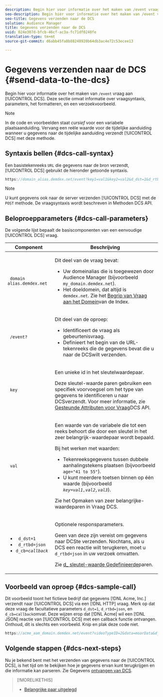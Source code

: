 ```yaml
---
description: Begin hier voor informatie over het maken van /event vraag aan DCS. Deze sectie omvat informatie over vraagsyntaxis, parameters, het formatteren, en een verzoekvoorbeeld.
seo-description: Begin hier voor informatie over het maken van /event vraag aan DCS. Deze sectie omvat informatie over vraagsyntaxis, parameters, het formatteren, en een verzoekvoorbeeld.
seo-title: Gegevens verzenden naar de DCS
solution: Audience Manager
title: Gegevens verzenden naar de DCS
uuid: 024e307d-bfcb-46cf-ac3a-fc71df0248fe
translation-type: tm+mt
source-git-commit: d6abb45fa8b88248920b64db3ac4e72c53ecee13

---
```



# Gegevens verzenden naar de DCS {#send-data-to-the-dcs}

Begin hier voor informatie over het maken van `/event` vraag aan [!UICONTROL DCS]. Deze sectie omvat informatie over vraagsyntaxis, parameters, het formatteren, en een verzoekvoorbeeld.

>[!NOTE]
>
>In de code en voorbeelden staat *cursief* voor een variabele plaatsaanduiding. Vervang een reële waarde voor de tijdelijke aanduiding wanneer u gegevens naar de tijdelijke aanduiding verzendt [!UICONTROL DCS] met deze methode.

## Syntaxis bellen {#dcs-call-syntax}

Een basistekenreeks `URL` die gegevens naar de bron verzendt, [!UICONTROL DCS] gebruikt de hieronder getoonde syntaxis.

```js
https://domain_alias.demdex.net/event?key1=val1&key2=val2&d_dst=1&d_rtbd=json&d_cb=callback
```

>[!NOTE]
>
>U kunt gegevens ook naar de server verzenden [!UICONTROL DCS] met de `POST` methode. De vraagsyntaxis wordt beschreven in Methoden [](../../../api/dcs-intro/dcs-api-reference/dcs-api-methods.md)DCS API.

## Beloproepparameters {#dcs-call-parameters}

De volgende lijst bepaalt de basiscomponenten van een eenvoudige [!UICONTROL DCS] vraag.

<table id="table_5F6A5B324EB848168543386516FBF384"> 
 <thead> 
  <tr> 
   <th colname="col1" class="entry"> Component </th> 
   <th colname="col2" class="entry"> Beschrijving </th> 
  </tr> 
 </thead>
 <tbody> 
  <tr> 
   <td colname="col1"> <p> <code> domain alias.demdex.net</code> </p> </td> 
   <td colname="col2"> <p>Dit deel van de vraag bevat: </p> <p> 
     <ul id="ul_3EDA9C7BA6794D06BCB07A75A9BD2372"> 
      <li id="li_74624CA78D6F4536A8164AE1FA1DECB9">Uw domeinalias die is toegewezen door <span class="keyword"> Audience Manager</span> (bijvoorbeeld <code> my_domain.demdex.net</code>). </li> 
      <li id="li_08ABE91CA247403AA480B3FB4BEF83BA">Het doeldomein, dat altijd is <code> demdex.net</code>. Zie het <a href="../../../reference/demdex-calls.md"> Begrip van Vraag aan het Domein</a>van de Index. </li> 
     </ul> </p> </td> 
  </tr> 
  <tr> 
   <td colname="col1"> <p> <code> /event?</code> </p> </td> 
   <td colname="col2"> <p>Dit deel van de oproep: </p> <p> 
     <ul id="ul_6332444A305A4F12A7CBE471CA508516"> 
      <li id="li_1C5C111B2B0E4621B3FC0C20D6516041">Identificeert de vraag als gebeurtenisvraag. </li> 
      <li id="li_DBCE9B1C70604A629ECD7AC0A9052198">Definieert het begin van de URL-tekenreeks die de gegevens bevat die u naar de <span class="wintitle"> DCS</span>wilt verzenden. </li> 
     </ul> </p> </td> 
  </tr> 
  <tr> 
   <td colname="col1"> <p> <code> key</code> </p> </td> 
   <td colname="col2"> <p>Een unieke id in het sleutelwaardepaar. </p> <p>Deze sleutel-waarde paren gebruiken een specifiek voorvoegsel om het type van gegevens te identificeren u naar <span class="wintitle"> DCS</span>verzendt. Voor meer informatie, zie <a href="../../../api/dcs-intro/dcs-api-reference/dcs-keys.md"> Gesteunde Attributen voor Vraag</a>DCS API. </p> </td> 
  </tr> 
  <tr> 
   <td colname="col1"> <p> <code> val</code> </p> </td> 
   <td colname="col2"> <p>Een waarde van de variabele die tot een reeks behoort die door een sleutel in het zeer belangrijk-waardepaar wordt bepaald. </p> <p>Bij het werken met waarden: </p> <p> 
     <ul id="ul_624DC78759F74AD8920220058E54E083"> 
      <li id="li_091E5B4820EC4A93B775433E428E74AB">Tekenreeksgegevens tussen dubbele aanhalingstekens plaatsen (bijvoorbeeld <code> age="41 to 55"</code>). </li> 
      <li id="li_C558E3BA6EE34413BBBB962D4CD0D10E">U kunt meerdere toetsen binnen op één waarde (bijvoorbeeld <i><code>key</i>=<i>val1,val2,val3</i></code></i>). </li> 
     </ul> </p> <p>Zie het Opmaken van zeer belangrijke-waardeparen in Vraag <a href="../../../api/dcs-intro/dcs-api-reference/dcs-key-format.md"></a>DCS. </p> </td>
  </tr> 
  <tr> 
   <td colname="col1"> <p> 
     <ul id="ul_36E2C1A0538D4D2C94DFC1335720A524"> 
      <li id="li_8902EED431CE4F0189A94868FA52DB1F"> <code> d_dst=1</code> </li> 
      <li id="li_4B6B29499D444E31808DE0A9AA0442D0"> <code> d_rtbd=json</code> </li> 
      <li id="li_3430CD0438604B83BE6437E6EC480816"> <code>d_cb=<i>callback</i></code> </li>
     </ul> </p> </td> 
   <td colname="col2"> <p>Optionele responsparameters. </p> <p> Geen van deze zijn vereist om gegevens naar <span class="wintitle"> DCS</span>te verzenden. Nochtans, als u <span class="wintitle"> DCS</span> een reactie wilt terugkeren, moet u <code> d_rtbd=json</code> in uw verzoek omvatten. </p> <p>Zie <a href="../../../api/dcs-intro/dcs-api-reference/dcs-keys.md#d-attributes"> d_ sleutel-waarde Gedefinieerde</a>paren. </p> </td> 
  </tr>
 </tbody>
</table>

## Voorbeeld van oproep {#dcs-sample-call}

Dit voorbeeld toont het fictieve bedrijf dat gegevens [!DNL Acme, Inc.] verzendt naar [!UICONTROL DCS] via een [!DNL HTTP] vraag. Merk op dat deze vraag de facultatieve parameters `d_dst=1`, `d_rtbd=json`, en `d_cb=callback`omvat. Deze wijzen erop dat [!DNL Acme] wil een [!DNL JSON] reactie van [!UICONTROL DCS] met een callback functie ontvangen. Onthoud, dit is slechts een voorbeeld. Knip en plak deze code niet.

```js
https://acme_aam_domain.demdex.net/event?videoTypeID=2&data=moarData&d_dst=1&d_rtbd=json&d_cb=acme_callback
```

## Volgende stappen {#dcs-next-steps}

Nu je bekend bent met het verzenden van gegevens naar de [!UICONTROL DCS], is het tijd om te bekijken hoe je gegevens ervan kunt terugkrijgen en die informatie kan parseren. Zie Gegevens [ontvangen van DCS](../../../api/dcs-intro/dcs-event-calls/dcs-url-receive.md).

>[!MORELIKETHIS]
>
>* [Belangrijke paar uitgelegd](../../../reference/key-value-pairs-explained.md)

